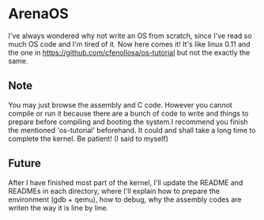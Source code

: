 # ArenaOS
I've always wondered why not write an OS from scratch, since I've read so much OS code and I'm tired of it. Now here comes it! It's like linux 0.11 and the one in https://github.com/cfenollosa/os-tutorial but not the exactly the same. 

## Note
You may just browse the assembly and C code. However you cannot compile or run it because there are a bunch of code to write and things to prepare before compiling and booting the system.I recommend you finish the mentioned 'os-tutorial' beforehand. It could and shall take a long time to complete the kernel. Be patient! (I said to myself)

## Future
After I have finished most part of the kernel, I'll update the README and READMEs
in each directory, where I'll explain how to prepare the environment (gdb + qemu),
how to debug, why the assembly codes are writen the way it is line by line.